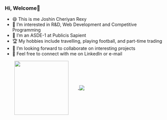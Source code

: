 ### Hi, Welcome👋
- 😄 This is me Joshin Cheriyan Rexy 
- 👀 I’m interested in R&D, Web Development and Competitive Programming
- 🌱 I’m an ASDE-1 at Publicis Sapient
- 🏆 My hobbies include travelling, playing football, and part-time trading
- 💞️ I’m looking forward to collaborate on interesting projects
- 🔗 Feel free to connect with me on LinkedIn or e-mail

<a href="https://github.com/anuraghazra/github-readme-stats">
  <img align="center" height = 170px hspace="30" src="https://github-readme-stats.vercel.app/api/top-langs/?username=joshincr&langs_count=10&hide=jupyter%20notebook&layout=compact&card_width=235" />
</a>
<a href="https://github.com/anuraghazra/github-readme-stats">
  <img align="center" src="https://github-readme-stats.vercel.app/api?username=joshincr&show_icons=true&include_all_commits=true&count_private=true&hide_rank=true&hide=contribs&theme=algolia&title_color=89cff0" />
</a>

<!---
joshincr/joshincr is a ✨ special ✨ repository because its `README.md` (this file) appears on your GitHub profile.
You can click the Preview link to take a look at your changes.
--->

